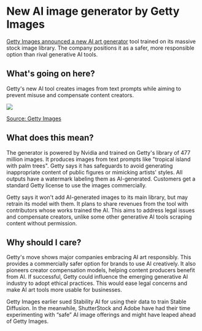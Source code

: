 # New AI image generator by Getty Images

[Getty Images announced a new AI art generator](https://www.gettyimages.co.uk/ai/generation/about?utm_source=bensbites\&utm_medium=referral\&utm_campaign=new-ai-image-generator-by-getty-images) tool trained on its massive stock image library. The company positions it as a safer, more responsible option than rival generative AI tools.

## What's going on here?

Getty's new AI tool creates images from text prompts while aiming to prevent misuse and compensate content creators.

![](https://media.beehiiv.com/cdn-cgi/image/fit=scale-down,format=auto,onerror=redirect,quality=80/uploads/asset/file/d6cae63a-5b36-46ef-b419-5f6e6a35c011/image.png)

[Source: Getty Images](https://www.gettyimages.co.uk/ai/generation/about?utm_source=bensbites\&utm_medium=referral\&utm_campaign=new-ai-image-generator-by-getty-images)

## What does this mean?

The generator is powered by Nvidia and trained on Getty's library of 477 million images. It produces images from text prompts like "tropical island with palm trees". Getty says it has safeguards to avoid generating inappropriate content of public figures or mimicking artists' styles. All outputs have a watermark labeling them as AI-generated. Customers get a standard Getty license to use the images commercially.

Getty says it won't add AI-generated images to its main library, but may retrain its model with them. It plans to share revenues from the tool with contributors whose works trained the AI. This aims to address legal issues and compensate creators, unlike some other generative AI tools scraping content without permission.

## Why should I care?

Getty's move shows major companies embracing AI art responsibly. This provides a commercially safer option for brands to use AI creatively. It also pioneers creator compensation models, helping content producers benefit from AI. If successful, Getty could influence the emerging generative AI industry to adopt ethical practices. This would ease legal concerns and make AI art tools more usable for businesses.

Getty Images earlier sued Stability AI for using their data to train Stable Diffusion. In the meanwhile, ShutterStock and Adobe have had their time experimenting with “safe” AI image offerings and might have leaped ahead of Getty Images.
